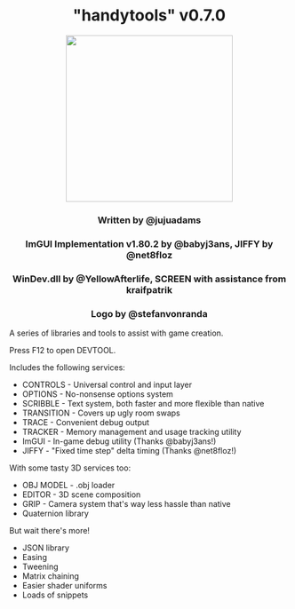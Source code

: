 <h1 align="center">"handytools" v0.7.0</h1>
<p align="center"><img src="https://raw.githubusercontent.com/GameMakerDiscord/handytools/master/LOGO_small.png" style="display:block; margin:auto; width:300px"></p>

<h3 align="center">Written by @jujuadams</h3>
<h3 align="center">ImGUI Implementation v1.80.2 by @babyj3ans, JIFFY by @net8floz</h3>
<h3 align="center">WinDev.dll by @YellowAfterlife, SCREEN with assistance from kraifpatrik</h3>
<h3 align="center">Logo by @stefanvonranda</h3>



A series of libraries and tools to assist with game creation.
	
Press F12 to open DEVTOOL.

Includes the following services:
* CONTROLS - Universal control and input layer
* OPTIONS - No-nonsense options system
* SCRIBBLE - Text system, both faster and more flexible than native
* TRANSITION - Covers up ugly room swaps
* TRACE - Convenient debug output
* TRACKER - Memory management and usage tracking utility
* ImGUI - In-game debug utility (Thanks @babyj3ans!)
* JIFFY - "Fixed time step" delta timing (Thanks @net8floz!)

With some tasty 3D services too:
* OBJ MODEL - .obj loader
* EDITOR - 3D scene composition
* GRIP - Camera system that's way less hassle than native
* Quaternion library

But wait there's more!
* JSON library
* Easing
* Tweening
* Matrix chaining
* Easier shader uniforms
* Loads of snippets
